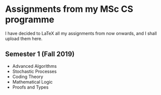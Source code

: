 # Assignments from my MSc CS programme

I have decided to LaTeX all my assignments from now onwards, and I shall upload them here.

## Semester 1 (Fall 2019)

- Advanced Algorithms
- Stochastic Processes
- Coding Theory
- Mathematical Logic
- Proofs and Types
